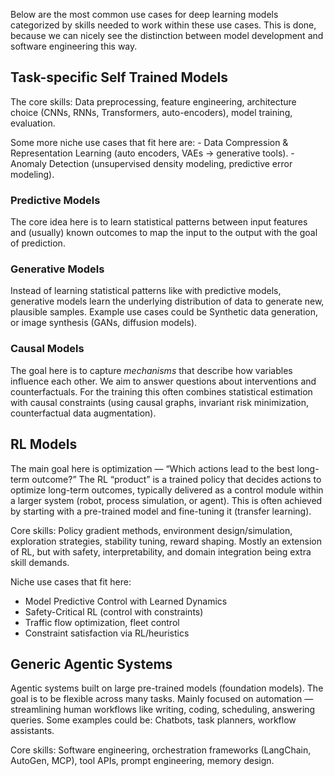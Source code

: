 Below are the most common use cases for deep learning models categorized by skills needed to work within these use cases. This is done, because we can nicely see the distinction between model development and software engineering this way. 
## Task-specific Self Trained Models
The core skills: Data preprocessing, feature engineering, architecture choice (CNNs, RNNs, Transformers, auto-encoders), model training, evaluation.

Some more niche use cases that fit here are:
	- Data Compression & Representation Learning (auto encoders, VAEs → generative tools).
	- Anomaly Detection (unsupervised density modeling, predictive error modeling).
### Predictive Models
The core idea here is to learn statistical patterns between input features and (usually) known outcomes to map the input to the output with the goal of prediction.
### Generative Models
Instead of learning statistical patterns like with predictive models, generative models learn the underlying distribution of data to generate new, plausible samples. Example use cases could be  Synthetic data generation, or image synthesis (GANs, diffusion models).
### Causal Models
The goal here is to capture _mechanisms_ that describe how variables influence each other. We aim to answer questions about interventions and counterfactuals. For the training this often combines statistical estimation with causal constraints (using causal graphs, invariant risk minimization, counterfactual data augmentation).
## RL Models
The main goal here is optimization — “Which actions lead to the best long-term outcome?” The RL “product” is a trained policy that decides actions to optimize long-term outcomes, typically delivered as a control module within a larger system (robot, process simulation, or agent). This is often achieved by starting with a pre-trained model and fine-tuning it (transfer learning).

Core skills: Policy gradient methods, environment design/simulation, exploration strategies, stability tuning, reward shaping. Mostly an extension of RL, but with safety, interpretability, and domain integration being extra skill demands.

Niche use cases that fit here:	
- Model Predictive Control with Learned Dynamics
- Safety-Critical RL (control with constraints)
- Traffic flow optimization, fleet control
- Constraint satisfaction via RL/heuristics
## Generic Agentic Systems
Agentic systems built on large pre-trained models (foundation models). The goal is to be flexible across many tasks. Mainly focused on automation — streamlining human workflows like writing, coding, scheduling, answering queries. Some examples could be: Chatbots, task planners, workflow assistants.

Core skills: Software engineering, orchestration frameworks (LangChain, AutoGen, MCP), tool APIs, prompt engineering, memory design.

